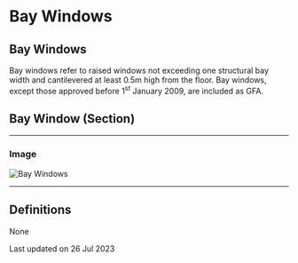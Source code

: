 # Bay Windows

## Bay Windows

Bay windows refer to raised windows not exceeding one structural bay width and cantilevered at least 0.5m high from the floor. Bay windows, except those approved before 1<sup>st</sup> January 2009, are included as GFA.

## Bay Window (Section)

---

### Image

![Bay Windows](https://www.ura.gov.sg/-/media/Corporate/Guidelines/Development-control/GFA/GFA-09B-Bay-windows_final.jpg?h=569&w=800)

---

## Definitions

None

Last updated on 26 Jul 2023
